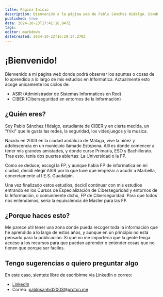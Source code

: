 ```yaml
---
title: Pagina Inicio
description: Bienvenido a la página web de Pablo Sánchez Hidalgo. Donde están todos sus estudios
published: true
date: 2024-10-23T17:41:18.847Z
tags: 
editor: markdown
dateCreated: 2024-10-22T16:29:34.270Z
---
```


# ¡Bienvenido!
Bienvenido a mi página web donde podrá observar los apuntes o cosas de lo aprendido a lo largo de mis estudios en Informatica.
Actualmente esto acoge unicamente los ciclos de:
- ASIR (Administrador de Sistemas Informaticos en Red)
- CIBER (Ciberseguridad en entornos de la Información)

## ¿Quién eres?
Soy Pablo Sánchez Hidalgo, estudiante de CIBER y en cierta medida, un "friki" que le gusta las redes, la seguridad, los videojuegos y la musica.

Nacido en 2003 en la ciudad andaluza de Málaga, vive la niñez y adolescencia en un municipio llamado Estepona. Allí es donde comencer a tener mis grandes amistades, y donde curse Primaria, ESO y Bachillerato.
Tras esto, tenia dos puertas abiertas: La Universidad o la FP.

Como se deduce, escogí la FP, y aunque habia FP de informatica en mi ciudad, decidí elegir ASIR por lo que tuve que empezar a acudir a Marbella, concretamente al I.E.S. Guadalpín.

Una vez finalizado estos estudios, decidí continuar con mis estudios entrando en los Cursos de Especialización de Ciberseguridad y entornos de la Información, o comunmente dicho, FP de Ciberseguridad.
Para que todos nos entendamos, sería la equivalencia de Master para las FP.

## ¿Porque haces esto?
Me parece util tener una zona donde pueda recoger toda la información que he aprendido a lo largo de estos años, y aunque en un principio no está pensado para la publicación. Si que no me importería que la gente tenga acceso a los recursos para que puedan aprender o entender cosas que no tienen que porque ser faciles.

## Tengo sugerencias o quiero preguntar algo
En este caso, sientete libre de escribirme via LinkedIn o correo:
- [LinkedIn](https://www.linkedin.com/in/pablosanchezhidalgo/)
- Correo: pablosanhid2003@proton.me
